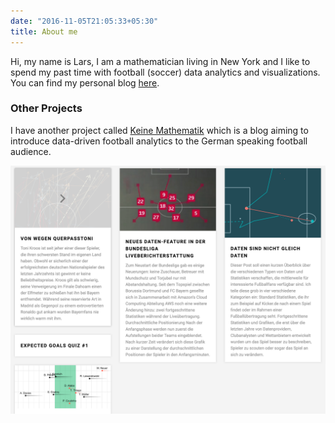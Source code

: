 ```yaml
---
date: "2016-11-05T21:05:33+05:30"
title: About me
---
```


Hi, my name is Lars, I am a mathematician living in New York and I like to spend my past time with football (soccer) data analytics and visualizations. You can find my personal blog [here](https://larsmaurath.github.io/portfolio/).

### Other Projects

I have another project called [Keine Mathematik](https://www.keinemathematik.de/) which is a blog aiming to introduce data-driven football analytics to the German speaking football audience.

[![](../data/KM_screen.png)](https://www.keinemathematik.de/)
